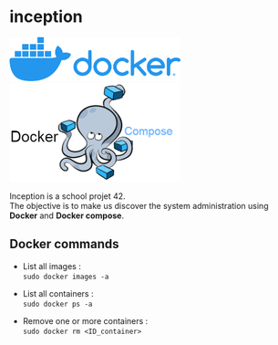 # inception

<img src="https://github.com/loupascreau/inception/blob/main/pictures/docker.png" alt="docker logo" width=300/>
<img src="https://github.com/loupascreau/inception/blob/main/pictures/docker-compose.png" alt="docker logo" width=300/>

Inception is a school projet 42.</br>
The objective is to make us discover the system administration using **Docker** and **Docker compose**.

<h2>Docker commands</h2>

* List all images : </br>
`sudo docker images -a` </br>

* List all containers : </br>
`sudo docker ps -a` </br>

* Remove one or more containers : </br>
`sudo docker rm <ID_container>` </br>
